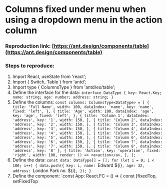 # Columns fixed under menu when using a dropdown menu in the action column

### Reproduction link: [https://ant.design/components/table](https://ant.design/components/table)

### Steps to reproduce:

1. Import React, useState from 'react';
2. Import { Switch, Table } from 'antd';
3. Import type { ColumnsType } from 'antd/es/table';
4. Define the interface for the data: `interface DataType { key: React.Key; name: string; age: number; address: string; }`
5. Define the columns: `const columns: ColumnsType<DataType> = [
{ title: 'Full Name', width: 100, dataIndex: 'name', key: 'name', fixed: 'left', },
{ title: 'Age', width: 100, dataIndex: 'age', key: 'age', fixed: 'left', },
{ title: 'Column 1', dataIndex: 'address', key: '1', width: 150, },
{ title: 'Column 2', dataIndex: 'address', key: '2', width: 150, },
{ title: 'Column 3', dataIndex: 'address', key: '3', width: 150, },
{ title: 'Column 4', dataIndex: 'address', key: '4', width: 150, },
{ title: 'Column 5', dataIndex: 'address', key: '5', width: 150, },
{ title: 'Column 6', dataIndex: 'address', key: '6', width: 150, },
{ title: 'Column 7', dataIndex: 'address', key: '7', width: 150, },
{ title: 'Column 8', dataIndex: 'address', key: '8' },
{ title: 'Action', key: 'operation', fixed: 'right', width: 100, render: () => <a>action</a>, },
];`
6. Define the data: `const data: DataType[] = []; for (let i = 0; i < 100; i++) { data.push({ key: i, name: `Edward ${i}`, age: 32, address: `London Park no. ${i}`, }); }`
7. Define the component: `const App: React.FC = () => { const [fixedTop, setFixedTop
